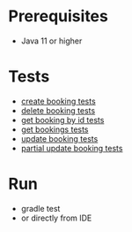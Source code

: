 # Prerequisites
- Java 11 or higher

# Tests
- [create booking tests](./src/test/java/com/herokuapp/restfulbooker/autotests/CreateBookingTests.java)
- [delete booking tests](./src/test/java/com/herokuapp/restfulbooker/autotests/DeleteBookingTests.java)
- [get booking by id tests](./src/test/java/com/herokuapp/restfulbooker/autotests/GetBookingByIdTests.java)
- [get bookings tests](./src/test/java/com/herokuapp/restfulbooker/autotests/GetBookingIdsTests.java)
- [update booking tests](./src/test/java/com/herokuapp/restfulbooker/autotests/UpdateBookingTests.java)
- [partial update booking tests](./src/test/java/com/herokuapp/restfulbooker/autotests/PartialUpdateBookingTests.java)

# Run 
- gradle test
- or directly from IDE